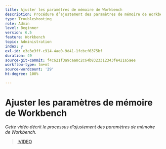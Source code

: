 ```yaml
---
title: Ajuster les paramètres de mémoire de Workbench
description: Procédure d’ajustement des paramètres de mémoire de Workbench
type: Troubleshooting
role: Admin
level: Beginner
version: 6.5
feature: Workbench
topic: Administration
index: y
exl-id: e3e3e3ff-c914-4ae0-9d41-1fcbcf6375bf
duration: 49
source-git-commit: f4c621f3a9caa8c2c64b8323312343fe421a5aee
workflow-type: tm+mt
source-wordcount: '29'
ht-degree: 100%

---
```


# Ajuster les paramètres de mémoire de Workbench

*Cette vidéo décrit le processus d’ajustement des paramètres de mémoire de Workbench.*

>[!VIDEO](https://video.tv.adobe.com/v/335509?quality=12&learn=on)
